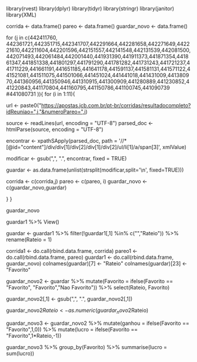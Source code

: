 library(rvest)
library(dplyr)
library(tidyr)
library(stringr)
library(janitor)
library(XML)

corrida <- data.frame()
pareo <- data.frame()
guardar_novo <- data.frame()


for (j in c(442411760, 442361721,442351715,442341707,442291664,442281658,442271649,442221610,442211604,442201596,442151557,442141548,442131539,442081500,442071493,442061484,442001440,441931390,441911373,441871354,441861347,441851338,441801297,441791290,441781282,441731243,441721237,441711229,441661191,441651185,441641178,441591137,441581131,441571122,441521081,441511075,441501066,441451024,441441018,441431009,441380970,441360956,441350946,441310915,441300909,441280889,441230852,441220843,441170804,441160795,441150786,441100745,441090739 #441080731
            )){
  for (i in 1:11){
  
  url <- paste0("https://apostas.jcb.com.br/pt-br/corridas/resultadocompleto?idReuniao=",j,"&numeroPareo=",i)
  
  source <- readLines(url, encoding = "UTF-8")
  parsed_doc <- htmlParse(source, encoding = "UTF-8")
  
  encontrar <- xpathSApply(parsed_doc, path = '//*[@id="content"]/div/div[1]/div[2]/div[1]/div[2]/ul/li[1]/a/span[3]', xmlValue)
  
  modificar <- gsub(",", ".", encontrar, fixed = TRUE)
  
  guardar <- as.data.frame(unlist(strsplit(modificar,split='\n', fixed=TRUE)))
  

  corrida <- c(corrida,j)
  pareo <- c(pareo, i)
  guardar_novo <- c(guardar_novo,guardar)
  
  
  
  }
}

guardar_novo

guardar1 %>% View()

guardar <- guardar1 %>% filter(!guardar1[,1] %in% c("","Rateio")) %>% rename(Rateio = 1) 

corrida1 <- do.call(rbind.data.frame, corrida)
pareo1 <- do.call(rbind.data.frame, pareo)
guardar1 <- do.call(rbind.data.frame, guardar_novo)
colnames(guardar)[7]  <- "Rateio"
colnames(guardar)[23]  <- "Favorito"

guardar_novo2 <- guardar %>%  mutate(Favorito = ifelse(Favorito == "Favorito", "Favorito","Nao Favorito")) %>% select(Rateio, Favorito)

guardar_novo2[,1] <- gsub(",", ".", guardar_novo2[,1])

guardar_novo2$Rateio <- as.numeric(guardar_novo2$Rateio) 

guardar_novo3 <- guardar_novo2 %>%  mutate(ganhou = ifelse(Favorito == "Favorito",1,0)) %>% mutate(lucro = ifelse(Favorito == "Favorito",1*Rateio,-1)) 

guardar_novo3 %>% group_by(Favorito) %>% summarise(lucro = sum(lucro))
